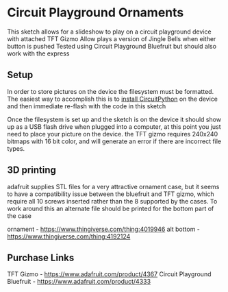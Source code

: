 # Circuit Playground Ornaments
This sketch allows for a slideshow to play on a circuit playground device with attached TFT Gizmo
Allow plays a version of Jingle Bells when either button is pushed
Tested using Circuit Playground Bluefruit but should also work with the express

## Setup
In order to store pictures on the device the filesystem must be formatted.  The easiest way to accomplish this is to [install CircuitPython](https://learn.adafruit.com/adafruit-circuit-playground-bluefruit/circuitpython) on the device and then immediate re-flash with the code in this sketch

Once the filesystem is set up and the sketch is on the device it should show up as a USB flash drive when plugged into a computer, at this point you just need to place your picture on the device.  the TFT gizmo requires 240x240 bitmaps with 16 bit color, and will generate an error if there are incorrect file types.

## 3D printing
adafruit supplies STL files for a very attractive ornament case, but it seems to have a compatibility issue between the bluefruit and TFT gizmo, which require all 10 screws inserted rather than the 8 supported by the cases.  To work around this an alternate file should be printed for the bottom part of the case

ornament - https://www.thingiverse.com/thing:4019946
alt bottom - https://www.thingiverse.com/thing:4192124

## Purchase Links
TFT Gizmo - https://www.adafruit.com/product/4367
Circuit Playground Bluefruit - https://www.adafruit.com/product/4333